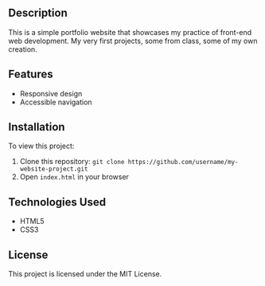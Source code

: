 ## Description
This is a simple portfolio website that showcases my practice of front-end web development.
My very first projects, some from class, some of my own creation.

## Features
- Responsive design
- Accessible navigation

## Installation
To view this project:
1. Clone this repository: `git clone https://github.com/username/my-website-project.git`
2. Open `index.html` in your browser

## Technologies Used
- HTML5
- CSS3

## License
This project is licensed under the MIT License.
